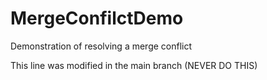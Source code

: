 # MergeConfilctDemo
Demonstration of resolving a merge conflict


This line was modified in the main branch (NEVER DO THIS)